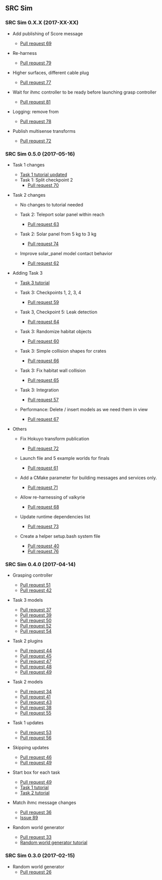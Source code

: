 ## SRC Sim

### SRC Sim 0.X.X (2017-XX-XX)

* Add publishing of Score message
    * [Pull request 69](https://bitbucket.org/osrf/srcsim/pull-requests/69)

* Re-harness
    * [Pull request 79](https://bitbucket.org/osrf/srcsim/pull-requests/79)

* Higher surfaces, different cable plug
    * [Pull request 77](https://bitbucket.org/osrf/srcsim/pull-requests/77)

* Wait for ihmc controller to be ready before launching grasp controller
    * [Pull request 81](https://bitbucket.org/osrf/srcsim/pull-requests/81)

* Logging: remove <sdf> from <plugin>
    * [Pull request 78](https://bitbucket.org/osrf/srcsim/pull-requests/78)

* Publish multisense transforms
    * [Pull request 72](https://bitbucket.org/osrf/srcsim/pull-requests/72)

### SRC Sim 0.5.0 (2017-05-16)

* Task 1 changes
    * [Task 1 tutorial updated](https://bitbucket.org/osrf/srcsim/wiki/finals_task1)
    * Task 1: Split checkpoint 2
        * [Pull request 70](https://bitbucket.org/osrf/srcsim/pull-requests/70)

* Task 2 changes
    * No changes to tutorial needed
    * Task 2: Teleport solar panel within reach
        * [Pull request 63](https://bitbucket.org/osrf/srcsim/pull-requests/63)

    * Task 2: Solar panel from 5 kg to 3 kg
        * [Pull request 74](https://bitbucket.org/osrf/srcsim/pull-requests/74)

    * Improve solar_panel model contact behavior
        * [Pull request 62](https://bitbucket.org/osrf/srcsim/pull-requests/62)

* Adding Task 3
    * [Task 3 tutorial](https://bitbucket.org/osrf/srcsim/wiki/finals_task3)
    * Task 3: Checkpoints 1, 2, 3, 4
        * [Pull request 59](https://bitbucket.org/osrf/srcsim/pull-requests/59)

    * Task 3, Checkpoint 5: Leak detection
        * [Pull request 64](https://bitbucket.org/osrf/srcsim/pull-requests/64)

    * Task 3: Randomize habitat objects
        * [Pull request 60](https://bitbucket.org/osrf/srcsim/pull-requests/60)

    * Task 3: Simple collision shapes for crates
        * [Pull request 66](https://bitbucket.org/osrf/srcsim/pull-requests/66)

    * Task 3: Fix habitat wall collision
        * [Pull request 65](https://bitbucket.org/osrf/srcsim/pull-requests/65)

    * Task 3: Integration
        * [Pull request 57](https://bitbucket.org/osrf/srcsim/pull-requests/57)

    * Performance: Delete / insert models as we need them in view
        * [Pull request 67](https://bitbucket.org/osrf/srcsim/pull-requests/67)

* Others
    * Fix Hokuyo transform publication
        * [Pull request 72](https://bitbucket.org/osrf/srcsim/pull-requests/72)

    * Launch file and 5 example worlds for finals
        * [Pull request 61](https://bitbucket.org/osrf/srcsim/pull-requests/61)

    * Add a CMake parameter for building messages and services only.
        * [Pull request 71](https://bitbucket.org/osrf/srcsim/pull-requests/71)

    * Allow re-harnessing of valkyrie
        * [Pull request 68](https://bitbucket.org/osrf/srcsim/pull-requests/68)

    * Update runtime dependencies list
        * [Pull request 73](https://bitbucket.org/osrf/srcsim/pull-requests/73)

    * Create a helper setup.bash system file
        * [Pull request 40](https://bitbucket.org/osrf/srcsim/pull-requests/40)
        * [Pull request 76](https://bitbucket.org/osrf/srcsim/pull-requests/76)

### SRC Sim 0.4.0 (2017-04-14)

* Grasping controller
    * [Pull request 51](https://bitbucket.org/osrf/srcsim/pull-requests/51)
    * [Pull request 42](https://bitbucket.org/osrf/srcsim/pull-requests/42)

* Task 3 models
    * [Pull request 37](https://bitbucket.org/osrf/srcsim/pull-requests/37)
    * [Pull request 39](https://bitbucket.org/osrf/srcsim/pull-requests/39)
    * [Pull request 50](https://bitbucket.org/osrf/srcsim/pull-requests/50)
    * [Pull request 52](https://bitbucket.org/osrf/srcsim/pull-requests/52)
    * [Pull request 54](https://bitbucket.org/osrf/srcsim/pull-requests/54)

* Task 2 plugins
    * [Pull request 44](https://bitbucket.org/osrf/srcsim/pull-requests/44)
    * [Pull request 45](https://bitbucket.org/osrf/srcsim/pull-requests/45)
    * [Pull request 47](https://bitbucket.org/osrf/srcsim/pull-requests/47)
    * [Pull request 48](https://bitbucket.org/osrf/srcsim/pull-requests/48)
    * [Pull request 49](https://bitbucket.org/osrf/srcsim/pull-requests/49)

* Task 2 models
    * [Pull request 34](https://bitbucket.org/osrf/srcsim/pull-requests/34)
    * [Pull request 41](https://bitbucket.org/osrf/srcsim/pull-requests/41)
    * [Pull request 43](https://bitbucket.org/osrf/srcsim/pull-requests/43)
    * [Pull request 38](https://bitbucket.org/osrf/srcsim/pull-requests/38)
    * [Pull request 55](https://bitbucket.org/osrf/srcsim/pull-requests/55)

* Task 1 updates
    * [Pull request 53](https://bitbucket.org/osrf/srcsim/pull-requests/53)
    * [Pull request 56](https://bitbucket.org/osrf/srcsim/pull-requests/56)

* Skipping updates
    * [Pull request 46](https://bitbucket.org/osrf/srcsim/pull-requests/46)
    * [Pull request 49](https://bitbucket.org/osrf/srcsim/pull-requests/49)

* Start box for each task
    * [Pull request 49](https://bitbucket.org/osrf/srcsim/pull-requests/49)
    * [Task 1 tutorial](https://bitbucket.org/osrf/srcsim/wiki/finals_task1)
    * [Task 2 tutorial](https://bitbucket.org/osrf/srcsim/wiki/finals_task2)

* Match ihmc message changes
    * [Pull request 36](https://bitbucket.org/osrf/srcsim/pull-requests/36)
    * [Issue 89](https://bitbucket.org/osrf/srcsim/issues/89/update-walking-script-to-use-new-ihmc)

* Random world generator
    * [Pull request 33](https://bitbucket.org/osrf/srcsim/pull-requests/33)
    * [Random world generator tutorial](https://bitbucket.org/osrf/srcsim/wiki/world_generator)

### SRC Sim 0.3.0 (2017-02-15)

* Random world generator
    * [Pull request 26](https://bitbucket.org/osrf/srcsim/pull-requests/26)

